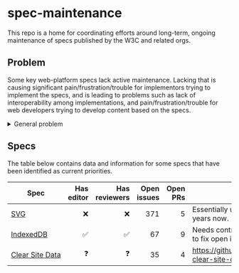 # spec-maintenance

This repo is a home for coordinating efforts around long-term, ongoing maintenance of specs published by the W3C and related orgs.

## Problem

Some key web-platform specs lack active maintenance.  Lacking that is causing significant pain/frustration/trouble for implementors trying to implement the specs, and is leading to problems such as lack of interoperability among implementations, and pain/frustration/trouble for web developers trying to develop content based on the specs.
<details>
  <summary>General problem</summary>

  And in general, across all the organizations that are creating and publishing specs for the web platform, we need to be putting more discipline into creating more systematic ways to support and encourage ongoing maintenance of existing specs — and into burning down more technical debt — rather than just focusing all energy on creating yet more new specs for whatever the shiniest new feature are at the moment (and then over time just ending up neglecting those too — after the major engines all have implementations and the feature in those spec are not the new and shiny any longer.
</details>

## Specs

The table below contains data and information for some specs that have been identified as current priorities.

Spec            | Has editor | Has reviewers | Open issues | Open PRs | Notes
----------------------------------------------| ---------: | ------------: | ----------: | -------: | -----
[SVG](https://svgwg.org/svg2-draft/) | ❌ | ❌ | 371 | 5 | Essentially unmaintained for several years now.
[IndexedDB](https://w3c.github.io/IndexedDB/) | ✅ | ✅ | 67 | 9 | Needs contributors of patches/PRs to fix open issues.
[Clear Site Data](https://w3c.github.io/webappsec-clear-site-data/) | ❓| ❓ | 35 | 4 | https://github.com/w3c/webappsec-clear-site-data/issues/87
